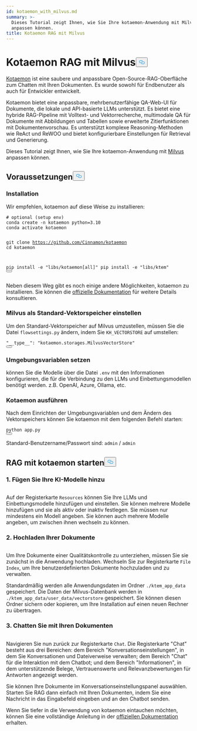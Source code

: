 ```yaml
---
id: kotaemon_with_milvus.md
summary: >-
  Dieses Tutorial zeigt Ihnen, wie Sie Ihre kotaemon-Anwendung mit Milvus
  anpassen können.
title: Kotaemon RAG mit Milvus
---
```

<h1 id="Kotaemon-RAG-with-Milvus" class="common-anchor-header">Kotaemon RAG mit Milvus<button data-href="#Kotaemon-RAG-with-Milvus" class="anchor-icon" translate="no">
      <svg translate="no"
        aria-hidden="true"
        focusable="false"
        height="20"
        version="1.1"
        viewBox="0 0 16 16"
        width="16"
      >
        <path
          fill="#0092E4"
          fill-rule="evenodd"
          d="M4 9h1v1H4c-1.5 0-3-1.69-3-3.5S2.55 3 4 3h4c1.45 0 3 1.69 3 3.5 0 1.41-.91 2.72-2 3.25V8.59c.58-.45 1-1.27 1-2.09C10 5.22 8.98 4 8 4H4c-.98 0-2 1.22-2 2.5S3 9 4 9zm9-3h-1v1h1c1 0 2 1.22 2 2.5S13.98 12 13 12H9c-.98 0-2-1.22-2-2.5 0-.83.42-1.64 1-2.09V6.25c-1.09.53-2 1.84-2 3.25C6 11.31 7.55 13 9 13h4c1.45 0 3-1.69 3-3.5S14.5 6 13 6z"
        ></path>
      </svg>
    </button></h1><p><a href="https://github.com/Cinnamon/kotaemon">Kotaemon</a> ist eine saubere und anpassbare Open-Source-RAG-Oberfläche zum Chatten mit Ihren Dokumenten. Es wurde sowohl für Endbenutzer als auch für Entwickler entwickelt.</p>
<p>Kotaemon bietet eine anpassbare, mehrbenutzerfähige QA-Web-UI für Dokumente, die lokale und API-basierte LLMs unterstützt. Es bietet eine hybride RAG-Pipeline mit Volltext- und Vektorrecherche, multimodale QA für Dokumente mit Abbildungen und Tabellen sowie erweiterte Zitierfunktionen mit Dokumentenvorschau. Es unterstützt komplexe Reasoning-Methoden wie ReAct und ReWOO und bietet konfigurierbare Einstellungen für Retrieval und Generierung.</p>
<p>Dieses Tutorial zeigt Ihnen, wie Sie Ihre kotaemon-Anwendung mit <a href="https://milvus.io/">Milvus</a> anpassen können.</p>
<h2 id="Prerequisites" class="common-anchor-header">Voraussetzungen<button data-href="#Prerequisites" class="anchor-icon" translate="no">
      <svg translate="no"
        aria-hidden="true"
        focusable="false"
        height="20"
        version="1.1"
        viewBox="0 0 16 16"
        width="16"
      >
        <path
          fill="#0092E4"
          fill-rule="evenodd"
          d="M4 9h1v1H4c-1.5 0-3-1.69-3-3.5S2.55 3 4 3h4c1.45 0 3 1.69 3 3.5 0 1.41-.91 2.72-2 3.25V8.59c.58-.45 1-1.27 1-2.09C10 5.22 8.98 4 8 4H4c-.98 0-2 1.22-2 2.5S3 9 4 9zm9-3h-1v1h1c1 0 2 1.22 2 2.5S13.98 12 13 12H9c-.98 0-2-1.22-2-2.5 0-.83.42-1.64 1-2.09V6.25c-1.09.53-2 1.84-2 3.25C6 11.31 7.55 13 9 13h4c1.45 0 3-1.69 3-3.5S14.5 6 13 6z"
        ></path>
      </svg>
    </button></h2><h3 id="Installation" class="common-anchor-header">Installation</h3><p>Wir empfehlen, kotaemon auf diese Weise zu installieren:</p>
<pre><code translate="no" class="language-shell"><span class="hljs-meta prompt_"># </span><span class="language-bash">optional (setup <span class="hljs-built_in">env</span>)</span>
conda create -n kotaemon python=3.10
conda activate kotaemon

git clone https://github.com/Cinnamon/kotaemon
cd kotaemon

pip install -e &quot;libs/kotaemon[all]&quot;
pip install -e &quot;libs/ktem&quot;
<button class="copy-code-btn"></button></code></pre>
<p>Neben diesem Weg gibt es noch einige andere Möglichkeiten, kotaemon zu installieren. Sie können die <a href="https://github.com/Cinnamon/kotaemon?tab=readme-ov-file#installation">offizielle Dokumentation</a> für weitere Details konsultieren.</p>
<h3 id="Set-Milvus-as-the-default-vector-storage" class="common-anchor-header">Milvus als Standard-Vektorspeicher einstellen</h3><p>Um den Standard-Vektorspeicher auf Milvus umzustellen, müssen Sie die Datei <code translate="no">flowsettings.py</code> ändern, indem Sie <code translate="no">KH_VECTORSTORE</code> auf umstellen:</p>
<pre><code translate="no" class="language-python"><span class="hljs-string">&quot;__type__&quot;</span>: <span class="hljs-string">&quot;kotaemon.storages.MilvusVectorStore&quot;</span>
<button class="copy-code-btn"></button></code></pre>
<h3 id="Set-Environment-Variables" class="common-anchor-header">Umgebungsvariablen setzen</h3><p>können Sie die Modelle über die Datei <code translate="no">.env</code> mit den Informationen konfigurieren, die für die Verbindung zu den LLMs und Einbettungsmodellen benötigt werden. z.B. OpenAI, Azure, Ollama, etc.</p>
<h3 id="Run-Kotaemon" class="common-anchor-header">Kotaemon ausführen</h3><p>Nach dem Einrichten der Umgebungsvariablen und dem Ändern des Vektorspeichers können Sie kotaemon mit dem folgenden Befehl starten:</p>
<pre><code translate="no" class="language-shell">python app.py
<button class="copy-code-btn"></button></code></pre>
<p>Standard-Benutzername/Passwort sind: <code translate="no">admin</code> / <code translate="no">admin</code></p>
<h2 id="Start-RAG-with-kotaemon" class="common-anchor-header">RAG mit kotaemon starten<button data-href="#Start-RAG-with-kotaemon" class="anchor-icon" translate="no">
      <svg translate="no"
        aria-hidden="true"
        focusable="false"
        height="20"
        version="1.1"
        viewBox="0 0 16 16"
        width="16"
      >
        <path
          fill="#0092E4"
          fill-rule="evenodd"
          d="M4 9h1v1H4c-1.5 0-3-1.69-3-3.5S2.55 3 4 3h4c1.45 0 3 1.69 3 3.5 0 1.41-.91 2.72-2 3.25V8.59c.58-.45 1-1.27 1-2.09C10 5.22 8.98 4 8 4H4c-.98 0-2 1.22-2 2.5S3 9 4 9zm9-3h-1v1h1c1 0 2 1.22 2 2.5S13.98 12 13 12H9c-.98 0-2-1.22-2-2.5 0-.83.42-1.64 1-2.09V6.25c-1.09.53-2 1.84-2 3.25C6 11.31 7.55 13 9 13h4c1.45 0 3-1.69 3-3.5S14.5 6 13 6z"
        ></path>
      </svg>
    </button></h2><h3 id="1-Add-your-AI-models" class="common-anchor-header">1. Fügen Sie Ihre KI-Modelle hinzu</h3><p>
  <span class="img-wrapper">
    <img translate="no" src="/docs/v2.6.x/assets/kotaemon_1.png" alt="" class="doc-image" id="" />
    <span></span>
  </span>
</p>
<p>Auf der Registerkarte <code translate="no">Resources</code> können Sie Ihre LLMs und Einbettungsmodelle hinzufügen und einstellen. Sie können mehrere Modelle hinzufügen und sie als aktiv oder inaktiv festlegen. Sie müssen nur mindestens ein Modell angeben. Sie können auch mehrere Modelle angeben, um zwischen ihnen wechseln zu können.</p>
<h3 id="2-Upload-your-documents" class="common-anchor-header">2. Hochladen Ihrer Dokumente</h3><p>
  <span class="img-wrapper">
    <img translate="no" src="/docs/v2.6.x/assets/kotaemon_2.png" alt="" class="doc-image" id="" />
    <span></span>
  </span>
</p>
<p>Um Ihre Dokumente einer Qualitätskontrolle zu unterziehen, müssen Sie sie zunächst in die Anwendung hochladen. Wechseln Sie zur Registerkarte <code translate="no">File Index</code>, um Ihre benutzerdefinierten Dokumente hochzuladen und zu verwalten.</p>
<p>Standardmäßig werden alle Anwendungsdaten im Ordner <code translate="no">./ktem_app_data</code> gespeichert. Die Daten der Milvus-Datenbank werden in <code translate="no">./ktem_app_data/user_data/vectorstore</code> gespeichert. Sie können diesen Ordner sichern oder kopieren, um Ihre Installation auf einen neuen Rechner zu übertragen.</p>
<h3 id="3-Chat-with-your-documents" class="common-anchor-header">3. Chatten Sie mit Ihren Dokumenten</h3><p>
  <span class="img-wrapper">
    <img translate="no" src="/docs/v2.6.x/assets/kotaemon_3.png" alt="" class="doc-image" id="" />
    <span></span>
  </span>
</p>
<p>Navigieren Sie nun zurück zur Registerkarte <code translate="no">Chat</code>. Die Registerkarte "Chat" besteht aus drei Bereichen: dem Bereich "Konversationseinstellungen", in dem Sie Konversationen und Dateiverweise verwalten; dem Bereich "Chat" für die Interaktion mit dem Chatbot; und dem Bereich "Informationen", in dem unterstützende Belege, Vertrauenswerte und Relevanzbewertungen für Antworten angezeigt werden.</p>
<p>Sie können Ihre Dokumente im Konversationseinstellungspanel auswählen. Starten Sie RAG dann einfach mit Ihren Dokumenten, indem Sie eine Nachricht in das Eingabefeld eingeben und an den Chatbot senden.</p>
<p>Wenn Sie tiefer in die Verwendung von kotaemon eintauchen möchten, können Sie eine vollständige Anleitung in der <a href="https://cinnamon.github.io/kotaemon/usage/">offiziellen Dokumentation</a> erhalten.</p>

